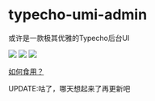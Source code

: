 # typecho-umi-admin
或许是一款极其优雅的Typecho后台UI

![](https://img.shields.io/github/issues/SHIERTX/typecho-umi-admin?style=flat-square) ![](https://img.shields.io/github/stars/SHIERTX/typecho-umi-admin?style=flat-square) ![](https://img.shields.io/github/forks/SHIERTX/typecho-umi-admin?style=flat-square)

[如何食用？](//blog.shiertx.com/post-25.html)

UPDATE:咕了，哪天想起来了再更新吧
